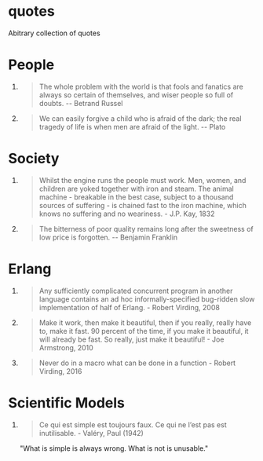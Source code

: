 # quotes
Abitrary collection of quotes

# People

1. > The whole problem with the world is that fools and fanatics are always so certain of themselves, and wiser people so full of doubts. -- Betrand Russel

2. > We can easily forgive a child who is afraid of the dark; the real tragedy of life is when men are afraid of the light. -- Plato

# Society

1. > Whilst the engine runs the people must work. Men, women, and children are yoked together with iron and steam. The animal machine - breakable in the best case, subject to a thousand sources of suffering - is chained fast to the iron machine, which knows no suffering and no weariness. - J.P. Kay, 1832
2. > The bitterness of poor quality remains long after the sweetness of low price is forgotten. -- Benjamin Franklin


# Erlang

1. > Any sufficiently complicated concurrent program in another language contains an ad hoc informally-specified bug-ridden slow implementation of half of Erlang. - Robert Virding, 2008
2. > Make it work, then make it beautiful, then if you really, really have to, make it fast. 90 percent of the time, if you make it beautiful, it will already be fast. So really, just make it beautiful! - Joe Armstrong, 2010
3. > Never do in a macro what can be done in a function - Robert Virding, 2016

# Scientific Models

1. > Ce qui est simple est toujours faux. Ce qui ne l’est pas est inutilisable. - Valéry, Paul (1942)

	  "What is simple is always wrong. What is not is unusable."
